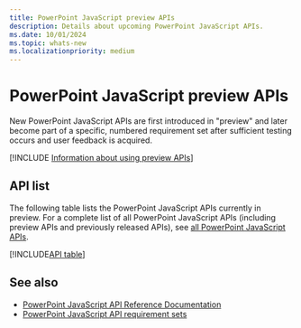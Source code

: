 ```yaml
---
title: PowerPoint JavaScript preview APIs
description: Details about upcoming PowerPoint JavaScript APIs.
ms.date: 10/01/2024
ms.topic: whats-new
ms.localizationpriority: medium
---
```


# PowerPoint JavaScript preview APIs

New PowerPoint JavaScript APIs are first introduced in "preview" and later become part of a specific, numbered requirement set after sufficient testing occurs and user feedback is acquired.

[!INCLUDE [Information about using preview APIs](../../includes/using-preview-apis-host.md)]

## API list

The following table lists the PowerPoint JavaScript APIs currently in preview. For a complete list of all PowerPoint JavaScript APIs (including preview APIs and previously released APIs), see [all PowerPoint JavaScript APIs](/javascript/api/powerpoint?view=powerpoint-js-preview&preserve-view=true).


[!INCLUDE[API table](../../includes/powerpoint-preview.md)]

## See also

- [PowerPoint JavaScript API Reference Documentation](/javascript/api/powerpoint?view=powerpoint-js-preview&preserve-view=true)
- [PowerPoint JavaScript API requirement sets](powerpoint-api-requirement-sets.md)